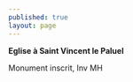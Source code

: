 ```yaml
---
published: true
layout: page
---
```


**Eglise à Saint Vincent le Paluel**

Monument inscrit, Inv MH